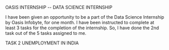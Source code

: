 OASIS INTERNSHIP -- DATA SCIENCE INTERNSHIP

I have been given an opportunity to be a part of the Data Science Internship by Oasis Infobyte, for one month. I have been instructed to complete at least 3 tasks for the completion of the internship. So, I have done the 2nd task out of the 5 tasks assigned to me.

TASK 2 UNEMPLOYMENT IN INDIA
